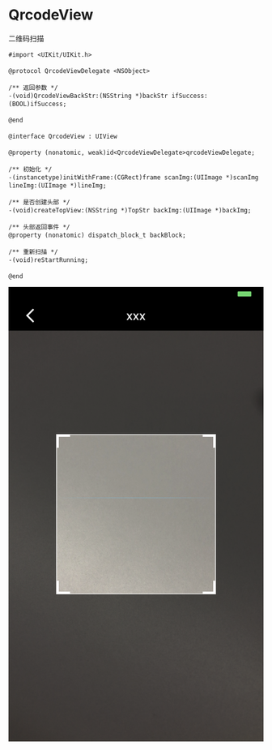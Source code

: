 # QrcodeView
二维码扫描

```oc
#import <UIKit/UIKit.h>

@protocol QrcodeViewDelegate <NSObject>

/** 返回参数 */
-(void)QrcodeViewBackStr:(NSString *)backStr ifSuccess:(BOOL)ifSuccess;

@end

@interface QrcodeView : UIView

@property (nonatomic, weak)id<QrcodeViewDelegate>qrcodeViewDelegate;

/** 初始化 */
-(instancetype)initWithFrame:(CGRect)frame scanImg:(UIImage *)scanImg lineImg:(UIImage *)lineImg;

/** 是否创建头部 */
-(void)createTopView:(NSString *)TopStr backImg:(UIImage *)backImg;

/** 头部返回事件 */
@property (nonatomic) dispatch_block_t backBlock;

/** 重新扫描 */
-(void)reStartRunning;

@end
```

![](https://github.com/Fwenzi/QrcodeView/blob/master/img/IMG_0017.PNG)
